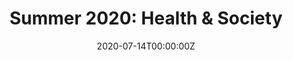 ---
date: "2020-07-14T00:00:00Z"
external_link: "/files/2020SUM_Soc303_syllabus.pdf"
image:
  caption: Photo by Toa Heftiba on Unsplash
  focal_point: Smart
summary: Health & Society
tags:
- Demo
title: "Summer 2020: Health & Society"
---